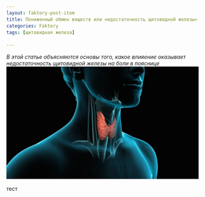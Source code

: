 ```yaml
---
layout: faktory-post-item
title: Пониженный обмен веществ или недостаточность щитовидной железы»
categories: Faktory
tags: [щитовидная железа]

---
```

*В этой статье объясняются основы того, какое влияение оказывает недостаточность щитовидной железы на боли в пояснице*
![поясница](/images/factory/t4/shitovidnaya.jpg)

тест